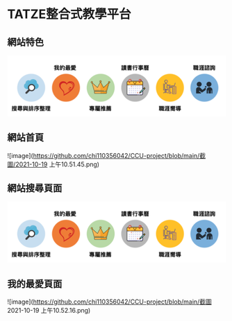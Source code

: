 # TATZE整合式教學平台


## 網站特色

![image](https://github.com/chi110356042/CCU-project/blob/main/截圖%202021-10-19%20上午10.52.45.png)

## 網站首頁

![image](https://github.com/chi110356042/CCU-project/blob/main/截圖/2021-10-19 上午10.51.45.png)

## 網站搜尋頁面

![image](https://github.com/chi110356042/CCU-project/blob/main/截圖%202021-10-19%20上午10.52.45.png)

## 我的最愛頁面
![image](https://github.com/chi110356042/CCU-project/blob/main/截圖 2021-10-19 上午10.52.16.png)

